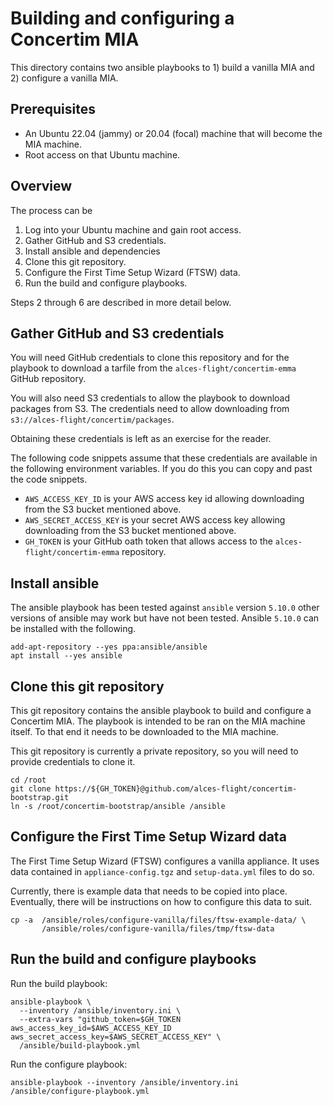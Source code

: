 # Building and configuring a Concertim MIA

This directory contains two ansible playbooks to 1) build a vanilla MIA and 2)
configure a vanilla MIA.

## Prerequisites

* An Ubuntu 22.04 (jammy) or 20.04 (focal) machine that will become the MIA
  machine.
* Root access on that Ubuntu machine.

## Overview

The process can be 

1. Log into your Ubuntu machine and gain root access.
2. Gather GitHub and S3 credentials.
3. Install ansible and dependencies
4. Clone this git repository.
5. Configure the First Time Setup Wizard (FTSW) data.
6. Run the build and configure playbooks.

Steps 2 through 6 are described in more detail below.

## Gather GitHub and S3 credentials

You will need GitHub credentials to clone this repository and for the playbook
to download a tarfile from the `alces-flight/concertim-emma` GitHub
repository.

You will also need S3 credentials to allow the playbook to download packages
from S3.  The credentials need to allow downloading from
`s3://alces-flight/concertim/packages`.

Obtaining these credentials is left as an exercise for the reader.

The following code snippets assume that these credentials are available in the
following environment variables.  If you do this you can copy and past the
code snippets.

* `AWS_ACCESS_KEY_ID` is your AWS access key id allowing downloading from
  the S3 bucket mentioned above.
* `AWS_SECRET_ACCESS_KEY` is your secret AWS access key allowing downloading
  from the S3 bucket mentioned above.
* `GH_TOKEN` is your GitHub oath token that allows access to the
  `alces-flight/concertim-emma` repository.


## Install ansible

The ansible playbook has been tested against `ansible` version `5.10.0` other
versions of ansible may work but have not been tested.  Ansible `5.10.0` can
be installed with the following.

```
add-apt-repository --yes ppa:ansible/ansible
apt install --yes ansible
```


## Clone this git repository

This git repository contains the ansible playbook to build and configure a
Concertim MIA.  The playbook is intended to be ran on the MIA machine itself.
To that end it needs to be downloaded to the MIA machine.

This git repository is currently a private repository, so you will need to
provide credentials to clone it.

```
cd /root
git clone https://${GH_TOKEN}@github.com/alces-flight/concertim-bootstrap.git
ln -s /root/concertim-bootstrap/ansible /ansible
```

## Configure the First Time Setup Wizard data

The First Time Setup Wizard (FTSW) configures a vanilla appliance.  It uses
data contained in `appliance-config.tgz` and `setup-data.yml` files to do so.

Currently, there is example data that needs to be copied into place.
Eventually, there will be instructions on how to configure this data to suit.

```
cp -a  /ansible/roles/configure-vanilla/files/ftsw-example-data/ \
       /ansible/roles/configure-vanilla/files/tmp/ftsw-data
```


## Run the build and configure playbooks

Run the build playbook:

```
ansible-playbook \
  --inventory /ansible/inventory.ini \
  --extra-vars "github_token=$GH_TOKEN aws_access_key_id=$AWS_ACCESS_KEY_ID aws_secret_access_key=$AWS_SECRET_ACCESS_KEY" \
  /ansible/build-playbook.yml
```

Run the configure playbook:

```
ansible-playbook --inventory /ansible/inventory.ini /ansible/configure-playbook.yml
```
